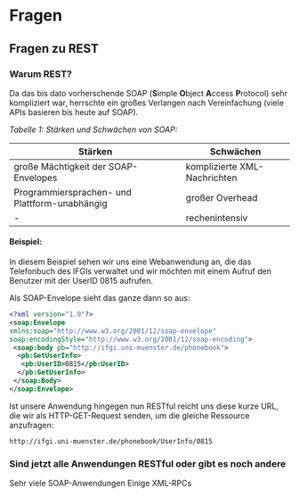 # Fragen #
## Fragen zu REST ##
### Warum REST? ###
Da das bis dato vorherschende SOAP (**S**imple **O**bject **A**ccess **P**rotocol) sehr kompliziert war, herrschte ein großes Verlangen nach Vereinfachung (viele APIs basieren bis heute auf SOAP). <br>

*Tabelle 1: Stärken und Schwächen von SOAP:*

|                    Stärken                    |            Schwächen         |
| --------------------------------------------- | ---------------------------  |
|     große Mächtigkeit der SOAP-Envelopes      | komplizierte XML-Nachrichten |
| Programmiersprachen- und Plattform-unabhängig |         großer Overhead      |
|                        -                      |         rechenintensiv       |    

#### Beispiel: ####

In diesem Beispiel sehen wir uns eine Webanwendung an, die das Telefonbuch des IFGIs verwaltet und wir möchten mit einem Aufruf den Benutzer mit der UserID 0815 aufrufen. <br>

Als SOAP-Envelope sieht das ganze dann so aus: <br>

```xml
<?xml version="1.0"?>
<soap:Envelope
xmlns:soap="http://www.w3.org/2001/12/soap-envelope"
soap:encodingStyle="http://www.w3.org/2001/12/soap-encoding">
 <soap:body pb="http://ifgi.uni-muenster.de/phonebook">
  <pb:GetUserInfo>
   <pb:UserID>0815</pb:UserID>
  </pb:GetUserInfo>
 </soap:Body>
</soap:Envelope>
```

Ist unsere Anwendung hingegen nun RESTful reicht uns diese kurze URL, die wir als HTTP-GET-Request senden, um die gleiche Ressource anzufragen: <br>

	http://ifgi.uni-muenster.de/phonebook/UserInfo/0815

### Sind jetzt alle Anwendungen RESTful oder gibt es noch andere ###

Sehr viele SOAP-Anwendungen
Einige XML-RPCs